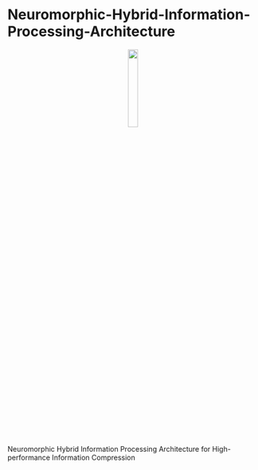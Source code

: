 # Neuromorphic-Hybrid-Information-Processing-Architecture

<p align="center">
<img src="https://github.com/ZK-Zhou/spikformer/blob/main/images/spikformer-logo.png" width="20%">
</p>

Neuromorphic Hybrid Information Processing Architecture for High-performance Information Compression
